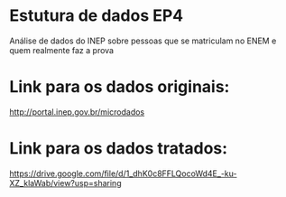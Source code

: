 # Estutura de dados EP4
Análise de dados do INEP sobre pessoas que se matriculam no ENEM e quem realmente faz a prova

# Link para os dados originais:
http://portal.inep.gov.br/microdados

# Link para os dados tratados:
https://drive.google.com/file/d/1_dhK0c8FFLQocoWd4E_-ku-XZ_klaWab/view?usp=sharing
